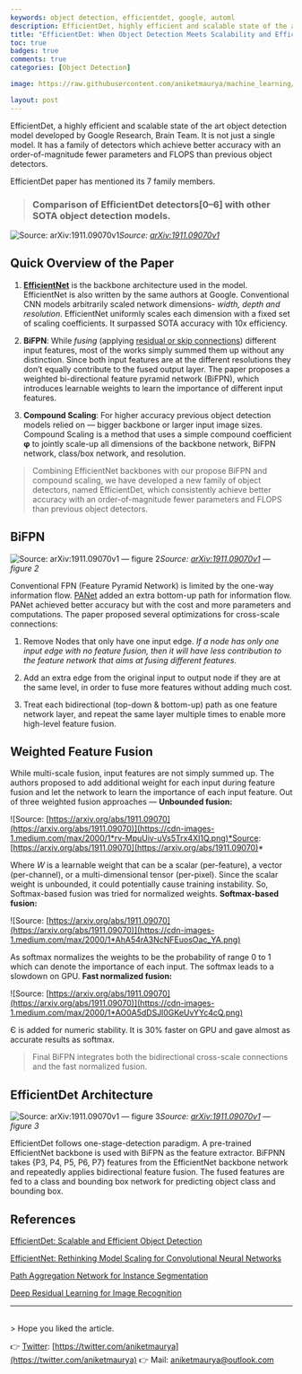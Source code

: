 ```yaml
---
keywords: object detection, efficientdet, google, automl
description: EfficientDet, highly efficient and scalable state of the art object detection model developed by Google Research, Brain Team.
title: "EfficientDet: When Object Detection Meets Scalability and Efficiency"
toc: true 
badges: true
comments: true
categories: [Object Detection]

image: https://raw.githubusercontent.com/aniketmaurya/machine_learning/master/blog_files/2020-01-13-EfficientDet/network.png

layout: post
---
```



EfficientDet, a highly efficient and scalable state of the art object detection model developed by Google Research, Brain Team. It is not just a single model. It has a family of detectors which achieve better accuracy with an order-of-magnitude fewer parameters and FLOPS than previous object detectors.

EfficientDet paper has mentioned its 7 family members.

> ### Comparison of EfficientDet detectors[0–6] with other SOTA object detection models.


![Source: [arXiv:1911.09070v1](https://arxiv.org/abs/1911.09070)](https://cdn-images-1.medium.com/max/3360/1*wVXzRV58CNjHMV24FMFz7g.png)*Source: [arXiv:1911.09070v1](https://arxiv.org/abs/1911.09070)*

## Quick Overview of the Paper

1. **[EfficientNet](https://arxiv.org/abs/1905.11946)** is the backbone architecture used in the model. EfficientNet is also written by the same authors at Google. Conventional CNN models arbitrarily scaled network dimensions- *width, depth and resolution*. EfficientNet uniformly scales each dimension with a fixed set of scaling coefficients. It surpassed SOTA accuracy with 10x efficiency.

1. **BiFPN**: While *fusing* (applying [residual or skip connections](https://arxiv.org/abs/1512.03385)) different input features, most of the works simply summed them up without any distinction. Since both input features are at the different resolutions they don’t equally contribute to the fused output layer. The paper proposes a weighted bi-directional feature pyramid network (BiFPN), which introduces learnable weights to learn the importance of different input features.

1. **Compound Scaling**: For higher accuracy previous object detection models relied on — bigger backbone or larger input image sizes. Compound Scaling is a method that uses a simple compound coefficient **φ** to jointly scale-up all dimensions of the backbone network, BiFPN network, class/box network, and resolution.

> Combining EfficientNet backbones with our propose BiFPN and compound scaling, we have developed a new family of object detectors, named EfficientDet, which consistently achieve better accuracy with an order-of-magnitude fewer parameters and FLOPS than previous object detectors.

## BiFPN

![Source: [arXiv:1911.09070v1](https://arxiv.org/abs/1911.09070) — figure 2](https://cdn-images-1.medium.com/max/2000/1*ZqkRP7n8Xh-PILCuX1510A.png)*Source: [arXiv:1911.09070v1](https://arxiv.org/abs/1911.09070) — figure 2*

Conventional FPN (Feature Pyramid Network) is limited by the one-way information flow. [PANet](https://arxiv.org/pdf/1803.01534.pdf) added an extra bottom-up path for information flow. PANet achieved better accuracy but with the cost and more parameters and computations. The paper proposed several optimizations for cross-scale connections:

1. Remove Nodes that only have one input edge. 
*If a node has only one input edge with no feature fusion, then it will have less contribution to the feature network that aims at fusing different features.*

2. Add an extra edge from the original input to output node if they are at the same level, in order to fuse more features without adding much cost.

3. Treat each bidirectional (top-down & bottom-up) path as one feature network layer, and repeat the same layer multiple times to enable more high-level feature fusion.

## Weighted Feature Fusion

While multi-scale fusion, input features are not simply summed up. The authors proposed to add additional weight for each input during feature fusion and let the network to learn the importance of each input feature. Out of three weighted fusion approaches — 
**Unbounded fusion:**

![Source: [https://arxiv.org/abs/1911.09070](https://arxiv.org/abs/1911.09070)](https://cdn-images-1.medium.com/max/2000/1*rv-MpuUiv-uVs5Trx4XI1Q.png)*Source: [https://arxiv.org/abs/1911.09070](https://arxiv.org/abs/1911.09070)*

Where *W* is a learnable weight that can be a scalar (per-feature), a vector (per-channel), or a multi-dimensional tensor (per-pixel). Since the scalar weight is unbounded, it could potentially cause training instability. So, Softmax-based fusion was tried for normalized weights.
**Softmax-based fusion:**

![Source: [https://arxiv.org/abs/1911.09070](https://arxiv.org/abs/1911.09070)](https://cdn-images-1.medium.com/max/2000/1*AhA54rA3NcNFEuosOac_YA.png)

As softmax normalizes the weights to be the probability of range 0 to 1 which can denote the importance of each input. The softmax leads to a slowdown on GPU.
**Fast normalized fusion:**

![Source: [https://arxiv.org/abs/1911.09070](https://arxiv.org/abs/1911.09070)](https://cdn-images-1.medium.com/max/2000/1*AO0A5dDSJl0GKeUvYYc4cQ.png)

Є is added for numeric stability. It is 30% faster on GPU and gave almost as accurate results as softmax.
> Final BiFPN integrates both the bidirectional cross-scale connections and the fast normalized fusion.

## EfficientDet Architecture

![Source: [arXiv:1911.09070v1](https://arxiv.org/abs/1911.09070) — figure 3](https://cdn-images-1.medium.com/max/4062/1*nP0LlBoz0Uqhd17T4bINzg.png)*Source: [arXiv:1911.09070v1](https://arxiv.org/abs/1911.09070) — figure 3*

EfficientDet follows one-stage-detection paradigm. A pre-trained EfficientNet backbone is used with BiFPN as the feature extractor. BiFPNN takes {P3, P4, P5, P6, P7} features from the EfficientNet backbone network and repeatedly applies bidirectional feature fusion.
The fused features are fed to a class and bounding box network for predicting object class and bounding box.


## References

[EfficientDet: Scalable and Efficient Object Detection](https://arxiv.org/abs/1911.09070)

[EfficientNet: Rethinking Model Scaling for Convolutional Neural Networks](https://arxiv.org/abs/1905.11946)

[Path Aggregation Network for Instance Segmentation](https://arxiv.org/abs/1803.01534)

[Deep Residual Learning for Image Recognition](https://arxiv.org/abs/1512.03385)

<hr>
<br>
> Hope you liked the article.

👉 [Twitter](https://twitter.com/aniketmaurya): [https://twitter.com/aniketmaurya](https://twitter.com/aniketmaurya)
👉 Mail: aniketmaurya@outlook.com

